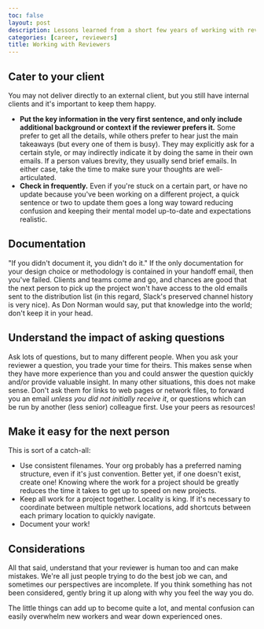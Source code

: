 ```yaml
---
toc: false
layout: post
description: Lessons learned from a short few years of working with reviewers.
categories: [career, reviewers]
title: Working with Reviewers
---
```


## Cater to your client

You may not deliver directly to an external client, but you still have internal clients and it's important to keep them happy.

- **Put the key information in the very first sentence, and only include additional background or context if the reviewer prefers it.** Some prefer to get all the details, while others prefer to hear just the main takeaways (but every one of them is busy). They may explicitly ask for a certain style, or may indirectly indicate it by doing the same in their own emails. If a person values brevity, they usually send brief emails. In either case, take the time to make sure your thoughts are well-articulated.
- **Check in frequently.** Even if you're stuck on a certain part, or have no update because you've been working on a different project, a quick sentence or two to update them goes a long way toward reducing confusion and keeping their mental model up-to-date and expectations realistic.

## Documentation

"If you didn't document it, you didn't do it." If the only documentation for your design choice or methodology is contained in your handoff email, then you've failed. Clients and teams come and go, and chances are good that the next person to pick up the project won't have access to the old emails sent to the distribution list (in this regard, Slack's preserved channel history is very nice). As Don Norman would say, put that knowledge into the world; don't keep it in your head.

## Understand the impact of asking questions

Ask lots of questions, but to many different people. When you ask your reviewer a question, you trade your time for theirs. This makes sense when they have more experience than you and could answer the question quickly and/or provide valuable insight. In many other situations, this does not make sense. Don't ask them for links to web pages or network files, to forward you an email _unless you did not initially receive it_, or questions which can be run by another (less senior) colleague first. Use your peers as resources!

## Make it easy for the next person

This is sort of a catch-all: 

- Use consistent filenames. Your org probably has a preferred naming structure, even if it's just convention. Better yet, if one doesn't exist, create one! Knowing where the work for a project should be greatly reduces the time it takes to get up to speed on new projects.
- Keep all work for a project together. Locality is king. If it's necessary to coordinate between multiple network locations, add shortcuts between each primary location to quickly navigate.
- Document your work!

## Considerations

All that said, understand that your reviewer is human too and can make mistakes. We're all just people trying to do the best job we can, and sometimes our perspectives are incomplete. If you think something has not been considered, gently bring it up along with why you feel the way you do.

The little things can add up to become quite a lot, and mental confusion can easily overwhelm new workers and wear down experienced ones.
